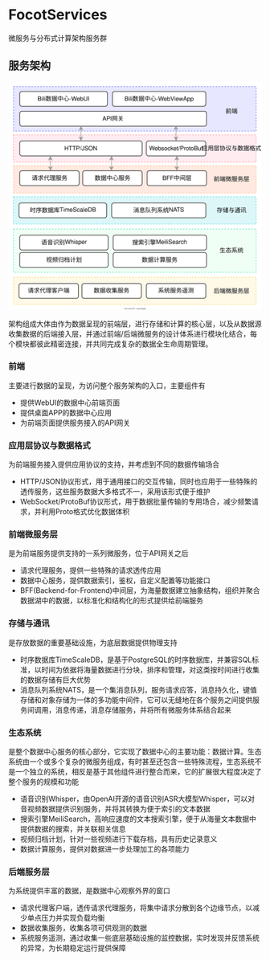 # FocotServices
微服务与分布式计算架构服务群

## 服务架构

![](docs/biliCenter.svg)

架构组成大体由作为数据呈现的前端层，进行存储和计算的核心层，以及从数据源收集数据的后端接入层，并通过前端/后端微服务的设计体系进行模块化结合，每个模块都彼此精密连接，并共同完成复杂的数据全生命周期管理。

### 前端

主要进行数据的呈现，为访问整个服务架构的入口，主要组件有

- 提供WebUI的数据中心前端页面
- 提供桌面APP的数据中心应用
- 为前端页面提供服务接入的API网关

### 应用层协议与数据格式

为前端服务接入提供应用协议的支持，并考虑到不同的数据传输场合

- HTTP/JSON协议形式，用于通用接口的交互传输，同时也应用于一些特殊的透传服务，这些服务数据大多格式不一，采用该形式便于维护
- WebSocket/ProtoBuf协议形式，用于数据批量传输的专用场合，减少频繁请求，并利用Proto格式优化数据体积

### 前端微服务层

是为前端服务提供支持的一系列微服务，位于API网关之后

- 请求代理服务，提供一些特殊的请求透传应用
- 数据中心服务，提供数据索引，鉴权，自定义配置等功能接口
- BFF(Backend-for-Frontend)中间层，为海量数据建立抽象结构，组织并聚合数据湖中的数据，以标准化和结构化的形式提供给前端服务

### 存储与通讯

是存放数据的重要基础设施，为底层数据提供物理支持

- 时序数据库TimeScaleDB，是基于PostgreSQL的时序数据库，并兼容SQL标准，以时间为依据将海量数据进行分块，排序和管理，对这类按时间进行收集的数据存储有巨大优势
- 消息队列系统NATS，是一个集消息队列，服务请求应答，消息持久化，键值存储和对象存储为一体的多功能中间件，它可以无缝地在各个服务之间提供服务间调用，消息传递，消息存储服务，并将所有微服务体系结合起来

### 生态系统

是整个数据中心服务的核心部分，它实现了数据中心的主要功能：数据计算。生态系统由一个或多个复杂的微服务组成，有时甚至还包含一些特殊流程，生态系统不是一个独立的系统，相反是基于其他组件进行整合而来，它的扩展很大程度决定了整个服务的规模和功能

- 语音识别Whisper，由OpenAI开源的语音识别ASR大模型Whisper，可以对音视频数据提供识别服务，并将其转换为便于索引的文本数据
- 搜索引擎MeiliSearch，高响应速度的文本搜索引擎，便于从海量文本数据中提供数据的搜索，并关联相关信息
- 视频归档计划，针对一些视频进行下载存档，具有历史记录意义
- 数据计算服务，提供对数据进一步处理加工的各项能力

### 后端服务层

为系统提供丰富的数据，是数据中心观察外界的窗口

- 请求代理客户端，透传请求代理服务，将集中请求分散到各个边缘节点，以减少单点压力并实现负载均衡
- 数据收集服务，收集各项可供观测的数据
- 系统服务遥测，通过收集一些底层基础设施的监控数据，实时发现并反馈系统的异常，为长期稳定运行提供保障
